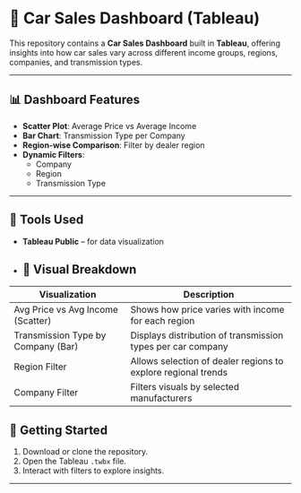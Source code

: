 # 🚗 Car Sales Dashboard (Tableau)

This repository contains a **Car Sales Dashboard** built in **Tableau**, offering insights into how car sales vary across different income groups, regions, companies, and transmission types.

---

## 📊 Dashboard Features

- **Scatter Plot**: Average Price vs Average Income
- **Bar Chart**: Transmission Type per Company
- **Region-wise Comparison**: Filter by dealer region
- **Dynamic Filters**:
  - Company
  - Region
  - Transmission Type

---

## 🧰 Tools Used

- **Tableau Public** – for data visualization
- ## 📎 Visual Breakdown

| Visualization                         | Description                                                      |
|---------------------------------------|------------------------------------------------------------------|
| Avg Price vs Avg Income (Scatter)     | Shows how price varies with income for each region               |
| Transmission Type by Company (Bar)    | Displays distribution of transmission types per car company      |
| Region Filter                         | Allows selection of dealer regions to explore regional trends    |
| Company Filter                        | Filters visuals by selected manufacturers                        |

## 🚀 Getting Started

1. Download or clone the repository.
2. Open the Tableau `.twbx` file.
3. Interact with filters to explore insights.
---
